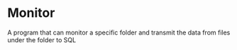 # Monitor
A program that can monitor a specific folder and transmit the data from files under the folder to SQL
